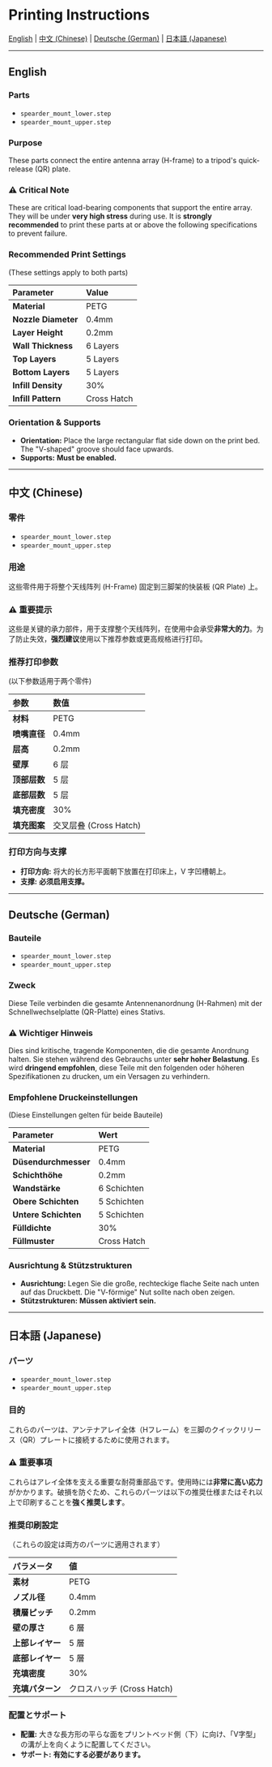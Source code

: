 # Printing Instructions

[English](#english) | [中文 (Chinese)](#中文-chinese) | [Deutsche (German)](#deutsche-german) | [日本語 (Japanese)](#日本語-japanese)

---

## English

### Parts
* `spearder_mount_lower.step`
* `spearder_mount_upper.step`

### Purpose
These parts connect the entire antenna array (H-frame) to a tripod's quick-release (QR) plate.

### ⚠️ Critical Note
These are critical load-bearing components that support the entire array. They will be under **very high stress** during use. It is **strongly recommended** to print these parts at or above the following specifications to prevent failure.

### Recommended Print Settings
(These settings apply to both parts)

| Parameter           | Value       |
|:--------------------|:------------|
| **Material**        | PETG        |
| **Nozzle Diameter** | 0.4mm       |
| **Layer Height**    | 0.2mm       |
| **Wall Thickness**  | 6 Layers    |
| **Top Layers**      | 5 Layers    |
| **Bottom Layers**   | 5 Layers    |
| **Infill Density**  | 30%         |
| **Infill Pattern**  | Cross Hatch |

### Orientation & Supports
* **Orientation:** Place the large rectangular flat side down on the print bed. The "V-shaped" groove should face upwards.
* **Supports:** **Must be enabled.**

---

## 中文 (Chinese)

### 零件
* `spearder_mount_lower.step`
* `spearder_mount_upper.step`

### 用途
这些零件用于将整个天线阵列 (H-Frame) 固定到三脚架的快装板 (QR Plate) 上。

### ⚠️ 重要提示
这些是关键的承力部件，用于支撑整个天线阵列，在使用中会承受**非常大的力**。为了防止失效，**强烈建议**使用以下推荐参数或更高规格进行打印。

### 推荐打印参数
(以下参数适用于两个零件)

| 参数       | 数值                 |
|:---------|:-------------------|
| **材料**   | PETG               |
| **喷嘴直径** | 0.4mm              |
| **层高**   | 0.2mm              |
| **壁厚**   | 6 层                |
| **顶部层数** | 5 层                |
| **底部层数** | 5 层                |
| **填充密度** | 30%                |
| **填充图案** | 交叉层叠 (Cross Hatch) |

### 打印方向与支撑
* **打印方向:** 将大的长方形平面朝下放置在打印床上，V 字凹槽朝上。
* **支撑:** **必须启用支撑。**

---

## Deutsche (German)

### Bauteile
* `spearder_mount_lower.step`
* `spearder_mount_upper.step`

### Zweck
Diese Teile verbinden die gesamte Antennenanordnung (H-Rahmen) mit der Schnellwechselplatte (QR-Platte) eines Stativs.

### ⚠️ Wichtiger Hinweis
Dies sind kritische, tragende Komponenten, die die gesamte Anordnung halten. Sie stehen während des Gebrauchs unter **sehr hoher Belastung**. Es wird **dringend empfohlen**, diese Teile mit den folgenden oder höheren Spezifikationen zu drucken, um ein Versagen zu verhindern.

### Empfohlene Druckeinstellungen
(Diese Einstellungen gelten für beide Bauteile)

| Parameter            | Wert        |
|:---------------------|:------------|
| **Material**         | PETG        |
| **Düsendurchmesser** | 0.4mm       |
| **Schichthöhe**      | 0.2mm       |
| **Wandstärke**       | 6 Schichten |
| **Obere Schichten**  | 5 Schichten |
| **Untere Schichten** | 5 Schichten |
| **Fülldichte**       | 30%         |
| **Füllmuster**       | Cross Hatch |

### Ausrichtung & Stützstrukturen
* **Ausrichtung:** Legen Sie die große, rechteckige flache Seite nach unten auf das Druckbett. Die "V-förmige" Nut sollte nach oben zeigen.
* **Stützstrukturen:** **Müssen aktiviert sein.**

---

## 日本語 (Japanese)

### パーツ
* `spearder_mount_lower.step`
* `spearder_mount_upper.step`

### 目的
これらのパーツは、アンテナアレイ全体（Hフレーム）を三脚のクイックリリース（QR）プレートに接続するために使用されます。

### ⚠️ 重要事項
これらはアレイ全体を支える重要な耐荷重部品です。使用時には**非常に高い応力**がかかります。破損を防ぐため、これらのパーツは以下の推奨仕様またはそれ以上で印刷することを**強く推奨します**。

### 推奨印刷設定
（これらの設定は両方のパーツに適用されます）

| パラメータ      | 値                    |
|:-----------|:---------------------|
| **素材**     | PETG                 |
| **ノズル径**   | 0.4mm                |
| **積層ピッチ**  | 0.2mm                |
| **壁の厚さ**   | 6 層                  |
| **上部レイヤー** | 5 層                  |
| **底部レイヤー** | 5 層                  |
| **充填密度**   | 30%                  |
| **充填パターン** | クロスハッチ (Cross Hatch) |

### 配置とサポート
* **配置:** 大きな長方形の平らな面をプリントベッド側（下）に向け、「V字型」の溝が上を向くように配置してください。
* **サポート:** **有効にする必要があります。**